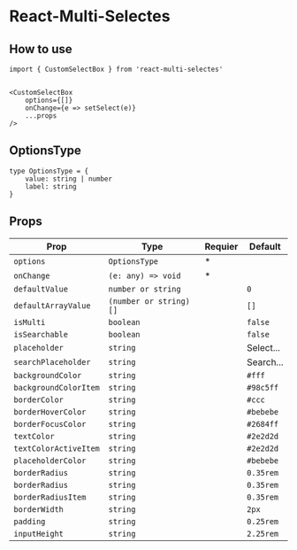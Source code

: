# React-Multi-Selectes

## How to use

```
import { CustomSelectBox } from 'react-multi-selectes'


<CustomSelectBox
    options={[]}
    onChange={e => setSelect(e)}
    ...props
/>
```

## OptionsType

```
type OptionsType = {
    value: string | number
    label: string
}
```

## Props

| Prop                  | Type                   | Requier | Default   |
| --------------------- | ---------------------- | ------- | --------- |
| `options`             | `OptionsType`          | \*      |           |
| `onChange`            | `(e: any) => void`     | \*      |           |
| `defaultValue`        | `number or string`     |         | `0`       |
| `defaultArrayValue`   | `(number or string)[]` |         | `[]`      |
| `isMulti`             | `boolean`              |         | `false`   |
| `isSearchable`        | `boolean`              |         | `false`   |
| `placeholder`         | `string`               |         | Select... |
| `searchPlaceholder`   | `string`               |         | Search... |
| `backgroundColor`     | `string`               |         | `#fff`    |
| `backgroundColorItem` | `string`               |         | `#98c5ff` |
| `borderColor`         | `string`               |         | `#ccc`    |
| `borderHoverColor`    | `string`               |         | `#bebebe` |
| `borderFocusColor`    | `string`               |         | `#2684ff` |
| `textColor`           | `string`               |         | `#2e2d2d` |
| `textColorActiveItem` | `string`               |         | `#2e2d2d` |
| `placeholderColor`    | `string`               |         | `#bebebe` |
| `borderRadius`        | `string`               |         | `0.35rem` |
| `borderRadius`        | `string`               |         | `0.35rem` |
| `borderRadiusItem`    | `string`               |         | `0.35rem` |
| `borderWidth`         | `string`               |         | `2px`     |
| `padding`             | `string`               |         | `0.25rem` |
| `inputHeight`         | `string`               |         | `2.25rem` |
